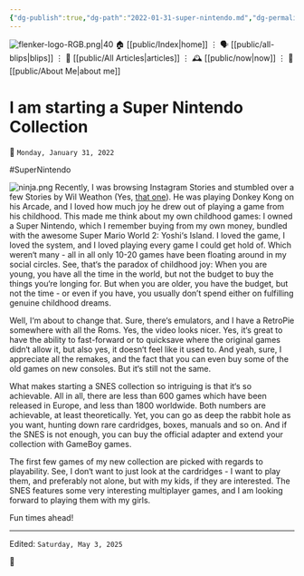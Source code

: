 ```yaml
---
{"dg-publish":true,"dg-path":"2022-01-31-super-nintendo.md","dg-permalink":"2022/01/31/super-nintendo/","permalink":"/2022/01/31/super-nintendo/","title":"I am starting a Super Nintendo Collection","created":"2022-01-31T00:00:00","updated":"2025-05-03T09:59:53"}
---
```



<div class="transclusion internal-embed is-loaded"><div class="markdown-embed">




![flenker-logo-RGB.png|40](/img/user/attachments/flenker-logo-RGB.png)
🏠 [[public/Index\|home]]  ⋮ 🗣️ [[public/all-blips\|blips]] ⋮  📝 [[public/All Articles\|articles]]  ⋮ 🕰️ [[public/now\|now]] ⋮ 🪪 [[public/About Me\|about me]]


</div></div>


# I am starting a Super Nintendo Collection
<p><span>📆 <code>Monday, January 31, 2022</code></span></p>
#SuperNintendo

![ninja.png](/img/user/attachments/ninja.png)
Recently, I was browsing Instagram Stories and stumbled over a few Stories by Wil Weathon (Yes, [that one](https://en.wikipedia.org/wiki/Wil_Wheaton)). He was playing Donkey Kong on his Arcade, and I loved how much joy he drew out of playing a game from his childhood. This made me think about my own childhood games: I owned a Super Nintendo, which I remember buying from my own money, bundled with the awesome Super Mario World 2: Yoshi‘s Island. I loved the game, I loved the system, and I loved playing every game I could get hold of. Which weren‘t many  - all in all only 10-20 games have been floating around in my social circles. See, that‘s the paradox of childhood joy: When you are young, you have all the time in the world, but not the budget to buy the things you‘re longing for. But when you are older, you have the budget, but not the time - or even if you have, you usually don’t spend either on fulfilling genuine childhood dreams.

Well, I‘m about to change that. Sure, there‘s emulators, and I have a RetroPie somewhere with all the Roms. Yes, the video looks nicer. Yes, it‘s great to have the ability to fast-forward or to quicksave where the original games didn‘t allow it, but also yes, it doesn‘t feel like it used to. And yeah, sure, I appreciate all the remakes, and the fact that you can even buy some of the old games on new consoles. But it‘s still not the same.

What makes starting a SNES collection so intriguing is that it‘s so achievable. All in all, there are less than 600 games which have been released in Europe, and less than 1800 worldwide. Both numbers are achievable, at least theoretically. Yet, you can go as deep the rabbit hole as you want, hunting down rare cardridges, boxes, manuals and so on. And if the SNES is not enough, you can buy the official adapter and extend your collection with GameBoy games.

The first few games of my new collection are picked with regards to playability. See, I don‘t want to just look at the cardridges - I want to play them, and preferably not alone, but with my kids, if they are interested. The SNES features some very interesting multiplayer games, and I am looking forward to playing them with my girls.

Fun times ahead!

- - -
<p><span>Edited: <code>Saturday, May 3, 2025</code></span></p>

👾
